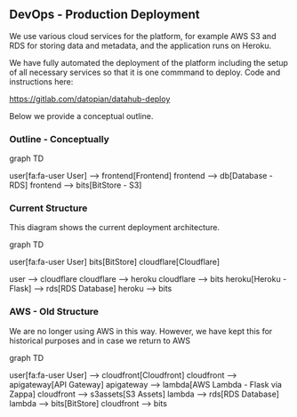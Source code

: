 ## DevOps - Production Deployment

We use various cloud services for the platform, for example AWS S3 and RDS for storing data and metadata, and the application runs on Heroku.

We have fully automated the deployment of the platform including the setup of all necessary services so that it is one commmand to deploy. Code and instructions here:

https://gitlab.com/datopian/datahub-deploy

Below we provide a conceptual outline.

### Outline - Conceptually

<div class="mermaid">
graph TD

  user[fa:fa-user User] --> frontend[Frontend]
  frontend --> db[Database - RDS]
  frontend --> bits[BitStore - S3]
</div>

### Current Structure

This diagram shows the current deployment architecture.

<div class="mermaid">
graph TD

  user[fa:fa-user User]
  bits[BitStore]
  cloudflare[Cloudflare]

  user --> cloudflare
  cloudflare --> heroku
  cloudflare --> bits
  heroku[Heroku - Flask] --> rds[RDS Database]
  heroku --> bits
</div>

### AWS - Old Structure

We are no longer using AWS in this way. However, we have kept this for historical purposes and in case we return to AWS

<div class="mermaid">
graph TD

  user[fa:fa-user User] --> cloudfront[Cloudfront]
  cloudfront --> apigateway[API Gateway]
  apigateway --> lambda[AWS Lambda - Flask via Zappa]
  cloudfront --> s3assets[S3 Assets]
  lambda --> rds[RDS Database]
  lambda --> bits[BitStore]
  cloudfront --> bits
</div>
